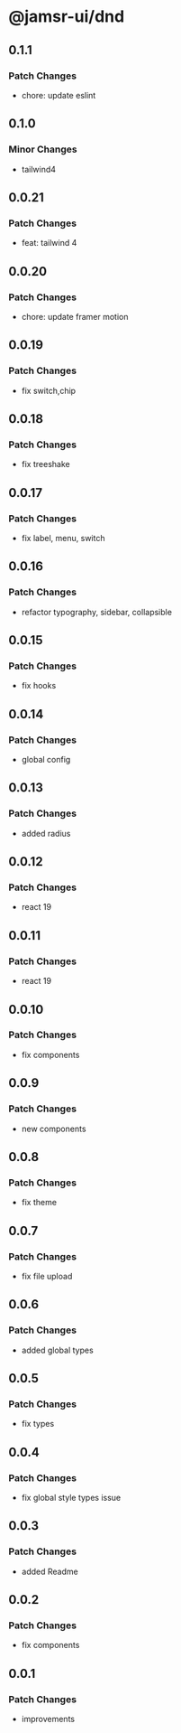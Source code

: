 # @jamsr-ui/dnd

## 0.1.1

### Patch Changes

- chore: update eslint

## 0.1.0

### Minor Changes

- tailwind4

## 0.0.21

### Patch Changes

- feat: tailwind 4

## 0.0.20

### Patch Changes

- chore: update framer motion

## 0.0.19

### Patch Changes

- fix switch,chip

## 0.0.18

### Patch Changes

- fix treeshake

## 0.0.17

### Patch Changes

- fix label, menu, switch

## 0.0.16

### Patch Changes

- refactor typography, sidebar, collapsible

## 0.0.15

### Patch Changes

- fix hooks

## 0.0.14

### Patch Changes

- global config

## 0.0.13

### Patch Changes

- added radius

## 0.0.12

### Patch Changes

- react 19

## 0.0.11

### Patch Changes

- react 19

## 0.0.10

### Patch Changes

- fix components

## 0.0.9

### Patch Changes

- new components

## 0.0.8

### Patch Changes

- fix theme

## 0.0.7

### Patch Changes

- fix file upload

## 0.0.6

### Patch Changes

- added global types

## 0.0.5

### Patch Changes

- fix types

## 0.0.4

### Patch Changes

- fix global style types issue

## 0.0.3

### Patch Changes

- added Readme

## 0.0.2

### Patch Changes

- fix components

## 0.0.1

### Patch Changes

- improvements
